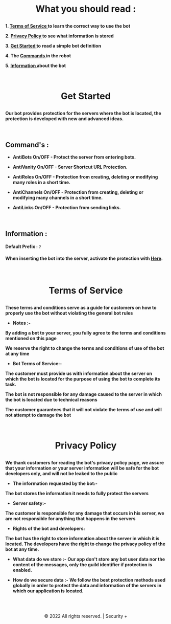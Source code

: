 # <p align='center'><b>What you should read :</b></p>

**1. [Terms of Service ](https://github.com/1l2er/Bot-Information#terms-of-service)to learn the correct way to use the bot**

**2. [Privacy Policy ](https://github.com/1l2er/Bot-Information#privacy-policy)to see what information is stored**

**3. [Get Started ](https://github.com/1l2er/Bot-Information#get-started)to read a simple bot definition**

**4. The [Commands ](https://github.com/1l2er/Bot-Information#commands-)in the robot**

**5. [Information ](https://github.com/1l2er/Bot-Information#information-)about the bot**

<br/>

# <p align='center'><b>Get Started</b></p>
**Our bot provides protection for the servers where the bot is located, the protection is developed with new and advanced ideas.**

<br/>

## **Command's** :

- **AntiBots On/OFF - Protect the server from entering bots.**

- **AntiVanity On/OFF - Server Shortcut URL Protection.**

- **AntiRoles On/OFF - Protection from creating, deleting or modifying many roles in a short time.**

- **AntiChannels On/OFF - Protection from creating, deleting or modifying many channels in a short time.**

- **AntiLinks On/OFF - Protection from sending links.**

<br/>

## **Information :**

#### **Default Prefix : `?`**

#### **When inserting the bot into the server, activate the protection with [Here](https://github.com/1l2er/Bot-Information#commands-).**

<br/>

# <p align='center'><b>Terms of Service</b></p>
**These terms and conditions serve as a guide for customers on how to properly use the bot without violating the general bot rules**

- **Notes :-**

**By adding a bot to your server, you fully agree to the terms and conditions mentioned on this page**

**We reserve the right to change the terms and conditions of use of the bot at any time**

- **Bot Terms of Service:-**

**The customer must provide us with information about the server on which the bot is located for the purpose of using the bot to complete its task.**

**The bot is not responsible for any damage caused to the server in which the bot is located due to technical reasons**

**The customer guarantees that it will not violate the terms of use and will not attempt to damage the bot**

<br/>

# <p align='center'><b>Privacy Policy</b></p>
**We thank customers for reading the bot's privacy policy page, we assure that your information or your server information will be safe for the bot developers only, and will not be leaked to the public**

- **The information requested by the bot:-**

**The bot stores the information it needs to fully protect the servers**

- **Server safety:-**

**The customer is responsible for any damage that occurs in his server, we are not responsible for anything that happens in the servers**

- **Rights of the bot and developers:**

**The bot has the right to store information about the server in which it is located. The developers have the right to change the privacy policy of the bot at any time.**

- **What data do we store :-**
**Our app don't store any bot user data nor the content of the messages, only the guild identifier if protection is enabled.**

- **How do we secure data :-**
**We follow the best protection methods used globally in order to protect the data and information of the servers in which our application is located.**


<br/>
<br/>

<p align='center'>© 2022 All rights reserved. | Security +</p>
